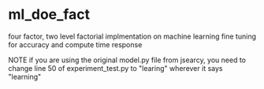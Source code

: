 # ml_doe_fact
four factor, two level factorial implmentation on machine learning fine tuning for accuracy and compute time response


NOTE
if you are using the original model.py file from jsearcy, you need to change line 50 of experiment_test.py to "learing" wherever it says "learning"



